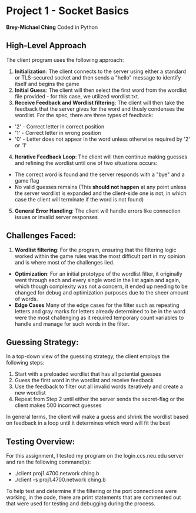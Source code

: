 # Project 1 - Socket Basics
**Brey-Michael Ching**
Coded in Python

## High-Level Approach
The client program uses the following approach:
1. **Initialization**: The client connects to the server using either a standard or TLS-secured socket and then sends a "hello" message to identify itself and begins the game
2. **Initial Guess**: The client will then select the first word from the wordlist file provided - for this case, we utilized wordlist.txt.
3. **Receive Feedback and Wordlist filtering**: The client will then take the feedback that the server gives for the word and thusly condenses the wordlist. For the spec, there are three types of feedback:
- '2' - Correct letter in correct position
- '1' - Correct letter in wrong position
- '0' - Letter does not appear in the word unless otherwise required by '2' or '1'
4. **Iterative Feedback Loop**: The client will then continue making guesses and refining the wordlist until one of two situations occurs:
- The correct word is found and the server responds with a "bye" and a game flag
- No valid guesses remains (This **should not happen** at any point unless the server wordlist is expanded and the client-side one is not, in which case the client will terminate if the word is not found)
5. **General Error Handling**: The client will handle errors like connection issues or invalid server responses

## Challenges Faced:
1. **Wordlist filtering**: For the program, ensuring that the filtering logic worked within the game rules was the most difficult part in my opinion and is where most of the challenges lied.
- **Optimization**: For an initial prototype of the wordlist filter, it originally went through each and every single word in the list again and again, which though complexity was not a concern, it ended up needing to be changed for debug and optimization purposes due to the sheer amount of words.
- **Edge Cases** Many of the edge cases for the filter such as repeating letters and gray marks for letters already determined to be in the word were the most challenging as it required temporary count variables to handle and manage for such words in the filter.

## Guessing Strategy:
In a top-down view of the guessing strategy, the client employs the following steps:
1. Start with a preloaded wordlist that has all potential guesses
2. Guess the first word in the wordlist and receive feedback
3. Use the feedback to filter out all invalid words iteratively and create a new wordlist
5. Repeat from Step 2 until either the server sends the secret-flag or the client makes 500 incorrect guesses

In general terms, the client will make a guess and shrink the wordlist based on feedback in a loop until it determines which word will fit the best

## Testing Overview:

For this assignment, I tested my program on the login.ccs.neu.edu server and ran the following command(s):
- ./client proj1.4700.network ching.b
- ./client -s proj1.4700.network ching.b

To help test and determine if the filtering or the port connections were working, in the code, there are print statements that are commented out that were used for testing and debugging during the process.